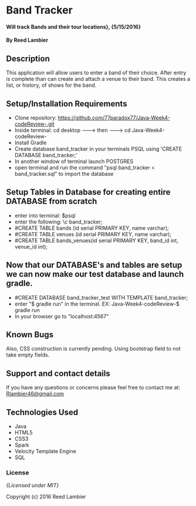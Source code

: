 # Band Tracker

#### Will track Bands and their tour locations}, {5/15/2016}

#### By Reed Lambier

## Description

This application will allow users to enter a band of their choice. After entry is complete than can create and attach a venue to their band. This creates a list, or history, of shows for the band.  

## Setup/Installation Requirements

* Clone repository: https://github.com/77paradox77/Java-Week4-codeReview-.git
* Inside terminal: cd desktop  --->   then --->   cd Java-Week4-codeReview-
* Install Gradle
* Create database band_tracker in your terminals PSQL using 'CREATE DATABASE band_tracker;'
* In another window of terminal launch POSTGRES
* open terminal and run the command "psql band_tracker < band_tracker.sql" to import the database

## Setup Tables in Database for creating entire DATABASE from scratch

* enter into terminal: $psql
* enter the following: \c band_tracker;
* #CREATE TABLE bands (id serial PRIMARY KEY, name varchar);
* #CREATE TABLE venues (id serial PRIMARY KEY, name varchar);
* #CREATE TABLE bands_venues(id serial PRIMARY KEY, band_id int, venue_id int);

## Now that our DATABASE's and tables are setup we can now make our test database and launch gradle.

* #CREATE DATABASE band_tracker_test WITH TEMPLATE band_tracker;
* enter "$ gradle run" in the terminal. EX: Java-Week4-codeReview-$ gradle run
* In your browser go to "localhost:4567"


## Known Bugs

Also, CSS construction is currently pending. Using bootstrap field to not take empty fields.

## Support and contact details

If you have any questions or concerns please feel free to contact me at: Rlambier46@gmail.com

## Technologies Used

* Java
* HTML5
* CSS3
* Spark
* Velocity Template Engine
* SQL

### License

*{Licensed under MIT}*

Copyright (c) 2016 Reed Lambier

